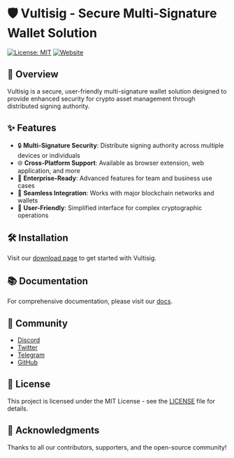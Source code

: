 # 🛡️ Vultisig - Secure Multi-Signature Wallet Solution

[![License: MIT](https://img.shields.io/badge/License-MIT-blue.svg)](LICENSE)
[![Website](https://img.shields.io/badge/Website-Visit-brightgreen)](https://vultisig.github.io)

## 🚀 Overview

Vultisig is a secure, user-friendly multi-signature wallet solution designed to provide enhanced security for crypto asset management through distributed signing authority.

## ✨ Features

- 🔒 **Multi-Signature Security**: Distribute signing authority across multiple devices or individuals
- 🌐 **Cross-Platform Support**: Available as browser extension, web application, and more
- 💼 **Enterprise-Ready**: Advanced features for team and business use cases
- 🔄 **Seamless Integration**: Works with major blockchain networks and wallets
- 👤 **User-Friendly**: Simplified interface for complex cryptographic operations

## 🛠️ Installation

Visit our [download page](https://vultisig.github.io/download) to get started with Vultisig.

## 📚 Documentation

For comprehensive documentation, please visit our [docs](https://vultisig.github.io/docs).

## 🤝 Community

- [Discord](https://discord.gg/vultisig)
- [Twitter](https://twitter.com/vultisig)
- [Telegram](https://t.me/vultisig)
- [GitHub](https://github.com/vultisig)

## 📃 License

This project is licensed under the MIT License - see the [LICENSE](LICENSE) file for details.

## 🙏 Acknowledgments

Thanks to all our contributors, supporters, and the open-source community!
